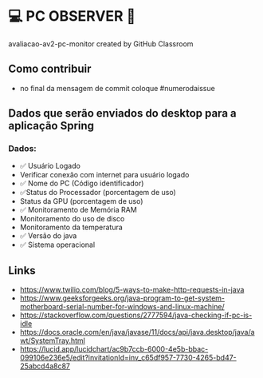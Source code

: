 # 💻 PC OBSERVER 👀
avaliacao-av2-pc-monitor created by GitHub Classroom

## Como contribuir
- no final da mensagem de commit coloque #numerodaissue

## Dados que serão enviados do desktop para a aplicação Spring

### Dados:
- ✅ Usuário Logado
- Verificar conexão com internet para usuário logado
- ✅ Nome do PC (Código identificador)
- ✅Status do Processador (porcentagem de uso)
- Status da GPU (porcentagem de uso)
- ✅ Monitoramento de Memória RAM
- Monitoramento do uso de disco
- Monitoramento da temperatura
- ✅ Versão do java
- ✅ Sistema operacional

## Links
- https://www.twilio.com/blog/5-ways-to-make-http-requests-in-java
- https://www.geeksforgeeks.org/java-program-to-get-system-motherboard-serial-number-for-windows-and-linux-machine/
- https://stackoverflow.com/questions/2777594/java-checking-if-pc-is-idle
- https://docs.oracle.com/en/java/javase/11/docs/api/java.desktop/java/awt/SystemTray.html
- https://lucid.app/lucidchart/ac9b7ccb-6000-4e5b-bbac-099106e236e5/edit?invitationId=inv_c65df957-7730-4265-bd47-25abcd4a8c87

